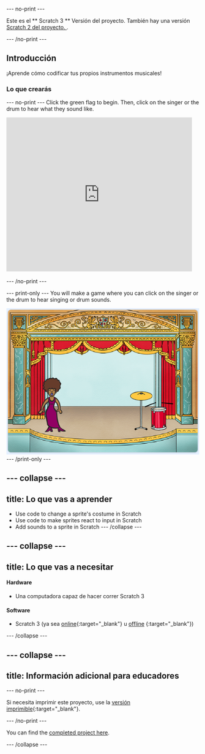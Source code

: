 \--- no-print \---

Este es el ** Scratch 3 ** Versión del proyecto. También hay una versión [ Scratch 2 del proyecto. ](https://projects.raspberrypi.org/en/projects/rock-band-scratch2).

\--- /no-print \---

## Introducción

¡Aprende cómo codificar tus propios instrumentos musicales!

### Lo que crearás

\--- no-print \--- Click the green flag to begin. Then, click on the singer or the drum to hear what they sound like.

<div class="scratch-preview">
  <iframe allowtransparency="true" width="485" height="402" src="https://scratch.mit.edu/projects/embed/276872220/?autostart=false" frameborder="0" scrolling="no"></iframe>
</div>

\--- /no-print \---

\--- print-only \--- You will make a game where you can click on the singer or the drum to hear singing or drum sounds.

![game screenshot](images/demo.png) \--- /print-only \---

## \--- collapse \---

## title: Lo que vas a aprender

+ Use code to change a sprite's costume in Scratch
+ Use code to make sprites react to input in Scratch
+ Add sounds to a sprite in Scratch \--- /collapse \---

## \--- collapse \---

## title: Lo que vas a necesitar

#### Hardware

+ Una computadora capaz de hacer correr Scratch 3

#### Software

+ Scratch 3 (ya sea [online](http://rpf.io/scratchon){:target="_blank"} u [offline](http://rpf.io/scratchoff) {:target="_blank"})

\--- /collapse \---

## \--- collapse \---

## title: Información adicional para educadores

\--- no-print \---

Si necesita imprimir este proyecto, use la [versión imprimible](https://projects.raspberrypi.org/en/projects/rock-band/print){:target="_blank"}.

\--- /no-print \---

You can find the [completed project here](http://rpf.io/p/en/rock-band-get).

\--- /collapse \---